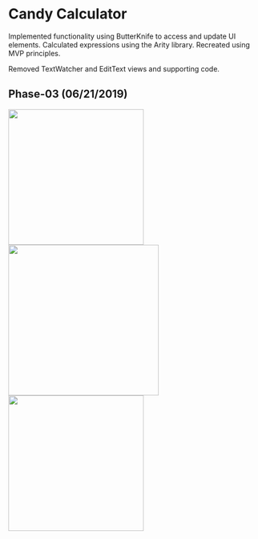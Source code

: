 # Candy Calculator
Implemented functionality using ButterKnife to access and update UI elements. Calculated expressions using the Arity library. Recreated using MVP principles.

Removed TextWatcher and EditText views and supporting code.
## Phase-03 (06/21/2019)
<img src="https://user-images.githubusercontent.com/25170682/59891373-fa70c880-93e5-11e9-821e-66e0a19b6dd8.png" width="270"> <img src="https://user-images.githubusercontent.com/25170682/59891375-fb095f00-93e5-11e9-92ae-c50d9315173f.png" width="300"> <img src="https://user-images.githubusercontent.com/25170682/59891376-fb095f00-93e5-11e9-8e35-3391f629f50e.png" width="270">
